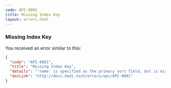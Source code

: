```yaml
---
code: API-0001
title: Missing Index Key
layout: errors.html
---
```


### Missing Index Key

You received an error similar to this:

```json
{
  "code": "API-0001",
  "title": "Missing Index Key",
  "details": "'name' is specified as the primary sort field, but is missing from the index key collection.",
  "docLink": "http://docs.dadi.tech/errors/api/API-0001"
}
```

